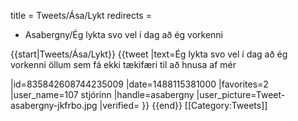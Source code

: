 title = Tweets/Ása/Lykt
redirects =
- Asabergny/Ég lykta svo vel í dag að ég vorkenni
>>>>

{{start|Tweets/Ása/Lykt}}
{{tweet
|text=Ég lykta svo vel í dag að ég vorkenni öllum sem fá ekki tækifæri til að hnusa af mér

|id=835842608744235009
|date=1488115381000
|favorites=2
|user_name=107 stjórinn
|handle=asabergny
|user_picture=Tweet-asabergny-jkfrbo.jpg
|verified=
}}
{{end}}<noinclude>
[[Category:Tweets]]
</noinclude>